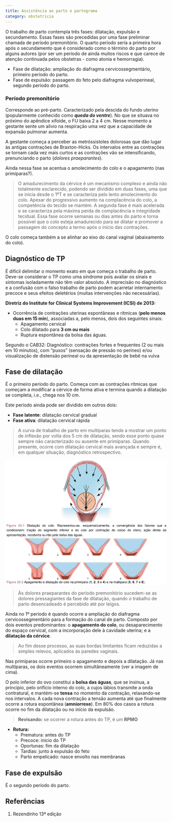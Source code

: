 ```yaml
---
title: Assistência ao parto e partograma
category: obstetricia
---
```


O trabalho de parto contempla três fases: dilatação, expulsão e secundamento. Essas fases são precedidas por uma fase preliminar chamada de período premonitório. O quarto período sería a primeira hora após o secundamento que é considerado como o término do parto por alguns autores (por ser um período de ainda muitos riscos e que carece de atenção continuada pelos obstetras - como atonia e hemorragia).

* Fase de dilatação: ampliação do diafragma cervicossegmentário, primeiro período do parto.
* Fase de expulsão: passagem do feto pelo diafragma vulvoperineal, segundo período do parto.

### Período premonitório

Corresponde ao pré-parto. Caracterizado pela descida do fundo uterino (popularmente conhecido como **_queda do ventre_**). No que se situava no próximo do apêndice xifoide, o FU baixa 2 a 4 cm. Nesse momento a gestante sente um alivio na respiração uma vez que a capacidade de expansão pulmonar aumenta.

A gestante começa a perceber as metróssistoles dolorosas que dão lugar às antigas contrações de Braxton-Hicks. Os intervalos entre as contrações se tornam cada vez mais curtos e as contrações vão se intensificando, prenunciando o
parto (_dolores praeparantes_).

Ainda nessa fase se acentua o amolecimento do colo e o apagamento (nas primíparas?).

> O amadurecimento da cérvice é um mecanismo complexo e ainda não totalmente esclarecido, podendo ser dividido em duas fases, uma que se inicia desde o 1ºT e se caracteriza pelo lento amolecimento do colo.
Apesar do progressivo aumento na complacência do colo, a competência do tecido se mantém. A segunda fase é
mais acelerada e se caracteriza pela máxima perda de complacência e integridade tecidual. Essa fase ocorre
semanas ou dias antes do parto e torna possível que o colo esteja amadurecido para se dilatar e promover a
passagem do concepto a termo após o início das contrações.

O colo começa também a se alinhar ao eixo do canal vaginal (abaixamento do colo).

## Diagnóstico de TP

É difícil delimitar o momento exato em que começa o trabalho de parto. Deve-se considerar o TP como uma síndrome pois avaliar os sinais e sintomas isoladamente não têm valor absoluto. A imprecisão no
diagnóstico e a confusão com o falso trabalho de parto podem acarretar internamento precoce e seus efeitos
deletérios (muitas intervenções não necessárias).

**Diretriz do Institute for Clinical Systems Improvement (ICSI) de 2013:**

* Ocorrência de contrações uterinas espontâneas e rítmicas (**pelo menos duas em 15 min**), associadas a, pelo menos, dois dos seguintes sinais:
  * Apagamento cervical
  * Colo dilatado para **3 cm ou mais**
  * Ruptura espontânea da bolsa das águas.

<p class="aviso aviso-red">Segundo o CAB32: Diagnóstico: contrações fortes e frequentes (2 ou mais em 10 minutos), com “puxos” (sensação de pressão no períneo) e/ou visualização de distensão perineal ou da apresentação de bebê na vulva</p>

## Fase de dilatação

É o primeiro período do parto. Começa com as contrações rítmicas que começam a modificar a cérvice de forma ativa e termina quando a dilatação se completa, _i.e._, chega nos 10 cm.

Este período ainda pode ser dividido em outros dois:

* **Fase latente**: dilatação cervical gradual
* **Fase ativa**: dilatação cervical rápida

> A curva de trabalho de parto em multíparas tende a mostrar
um ponto de inflexão por volta dos 5 cm de dilatação, sendo esse ponto quase sempre não caracterizado ou
ausente em primíparas. Quando presente, ocorre com dilatação cervical mais avançada e sempre é, em qualquer
situação, diagnóstico retrospectivo.

![Dilatação](/assets/obstetricia/tp/dilatacao.jpeg)

> Às dolores praeparantes do período premonitório sucedem-se as dolores pressagiantes da fase de dilatação,
quando o trabalho de parto desencadeado é percebido até por leigos.

Ainda no 1º período é quando ocorre a ampliação do diafragma cervicossegmentário para a formação do canal de parto. Composto por dois eventos predominantes: o **apagamento do colo**, ou desaparecimento do espaço cervical, com a incorporação
dele à cavidade uterina; e a **dilatação da cérvice**.

> Ao fim desse processo, as suas bordas limitantes ficam
reduzidas a simples relevos, aplicados às paredes vaginais.

<p class="aviso aviso-red">Nas primíparas ocorre primeiro o apagamento e depois a dilatação. Já nas multíparas, os dois eventos ocorrem simultâneamente (ver a imagem de cima).</p>

O polo inferior do ovo constitui a **bolsa das águas**, que
se insinua, a princípio, pelo orifício interno do colo, a cujos lábios transmite a onda contratural, e mantém-se **tensa** no momento da contração, relaxando-se nos intervalos. A cada nova contração a tensão aumenta até que finalmente ocorre a rotura espontânea (**amniorrexe**). Em 80% dos casos a rotura ocorre no fim da dilatação ou no início da expulsão.

> **Revisando:** se ocorrer a rotura antes do TP, é um **RPMO**

* **Rotura:**
  * Prematura: antes do TP
  * Precoce: início do TP
  * Oportunas: fim da dilatação
  * Tardias: junto à expulsão do feto
  * Parto empelicado: nasce envolto nas membranas

## Fase de expulsão

É o segundo período do parto.




## Referências

1. Rezendinho 13ª edição
